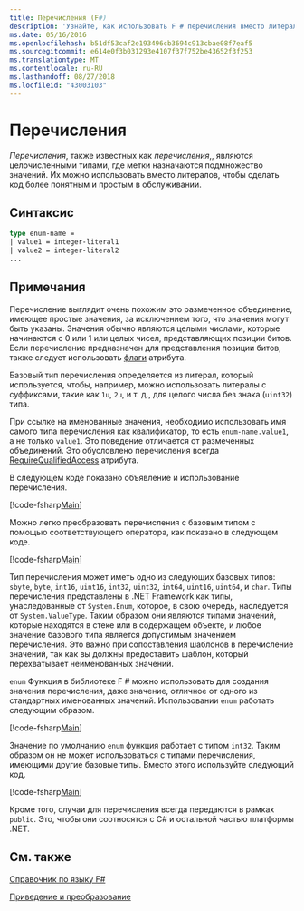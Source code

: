 ```yaml
---
title: Перечисления (F#)
description: 'Узнайте, как использовать F # перечисления вместо литералов, чтобы сделать код более читаемым и простым в обслуживании.'
ms.date: 05/16/2016
ms.openlocfilehash: b51df53caf2e193496cb3694c913cbae08f7eaf5
ms.sourcegitcommit: e614e0f3b031293e4107f37f752be43652f3f253
ms.translationtype: MT
ms.contentlocale: ru-RU
ms.lasthandoff: 08/27/2018
ms.locfileid: "43003103"
---
```

# <a name="enumerations"></a>Перечисления

*Перечисления*, также известных как *перечисления*,, являются целочисленными типами, где метки назначаются подмножество значений. Их можно использовать вместо литералов, чтобы сделать код более понятным и простым в обслуживании.


## <a name="syntax"></a>Синтаксис

```fsharp
type enum-name =
| value1 = integer-literal1
| value2 = integer-literal2
...
```

## <a name="remarks"></a>Примечания
Перечисление выглядит очень похожим это размеченное объединение, имеющее простые значения, за исключением того, что значения могут быть указаны. Значения обычно являются целыми числами, которые начинаются с 0 или 1 или целых чисел, представляющих позиции битов. Если перечисление предназначен для представления позиции битов, также следует использовать [флаги](xref:System.FlagsAttribute) атрибута.

Базовый тип перечисления определяется из литерал, который используется, чтобы, например, можно использовать литералы с суффиксами, такие как `1u`, `2u`, и т. д., для целого числа без знака (`uint32`) типа.

При ссылке на именованные значения, необходимо использовать имя самого типа перечисления как квалификатор, то есть `enum-name.value1`, а не только `value1`. Это поведение отличается от размеченных объединений. Это обусловлено перечисления всегда [RequireQualifiedAccess](https://msdn.microsoft.com/library/8b9b6ade-0471-4413-ac5d-638cd0de5f15) атрибута.

В следующем коде показано объявление и использование перечисления.

[!code-fsharp[Main](../../../samples/snippets/fsharp/lang-ref-1/snippet2101.fs)]

Можно легко преобразовать перечисления с базовым типом с помощью соответствующего оператора, как показано в следующем коде.

[!code-fsharp[Main](../../../samples/snippets/fsharp/lang-ref-1/snippet2102.fs)]

Тип перечисления может иметь одно из следующих базовых типов: `sbyte`, `byte`, `int16`, `uint16`, `int32`, `uint32`, `int64`, `uint16`, `uint64`, и `char`. Типы перечисления представлены в .NET Framework как типы, унаследованные от `System.Enum`, которое, в свою очередь, наследуется от `System.ValueType`. Таким образом они являются типами значений, которые находятся в стеке или в содержащем объекте, и любое значение базового типа является допустимым значением перечисления. Это важно при сопоставления шаблонов в перечисление значений, так как вы должны предоставить шаблон, который перехватывает неименованных значений.

`enum` Функция в библиотеке F # можно использовать для создания значения перечисления, даже значение, отличное от одного из стандартных именованных значений. Использовании `enum` работать следующим образом.

[!code-fsharp[Main](../../../samples/snippets/fsharp/lang-ref-1/snippet2103.fs)]

Значение по умолчанию `enum` функция работает с типом `int32`. Таким образом он не может использоваться с типами перечисления, имеющими другие базовые типы. Вместо этого используйте следующий код.

[!code-fsharp[Main](../../../samples/snippets/fsharp/lang-ref-1/snippet2104.fs)]

Кроме того, случаи для перечисления всегда передаются в рамках `public`. Это, чтобы они соотносятся с C# и остальной частью платформы .NET.
    
## <a name="see-also"></a>См. также
[Справочник по языку F#](index.md)

[Приведение и преобразование](casting-and-conversions.md)
